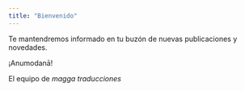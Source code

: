 ```yaml
---
title: "Bienvenido"
---
```


Te mantendremos informado en tu buzón de nuevas publicaciones y novedades.

¡Anumodanā!

El equipo de *magga traducciones*